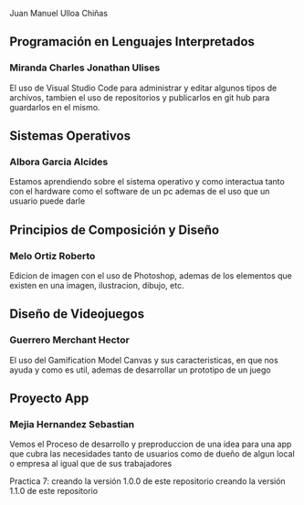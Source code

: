 Juan Manuel Ulloa Chiñas

## Programación en Lenguajes Interpretados
### Miranda Charles Jonathan Ulises

El uso de Visual Studio Code para administrar y editar algunos tipos de archivos, tambien el uso de repositorios y publicarlos en git hub para guardarlos en el mismo.

## Sistemas Operativos
### Albora Garcia Alcides

Estamos aprendiendo sobre el sistema operativo y como interactua tanto con el hardware como el software de un pc ademas de el uso que un usuario puede darle

## Principios de Composición y Diseño
### Melo Ortiz Roberto

Edicion de imagen con el uso de Photoshop, ademas de los elementos que existen en una imagen, ilustracion, dibujo, etc.

## Diseño de Videojuegos
### Guerrero Merchant Hector

El uso del Gamification Model Canvas y sus caracteristicas, en que nos ayuda y como es util, ademas de desarrollar un prototipo de un juego

## Proyecto App
### Mejia Hernandez Sebastian

Vemos el Proceso de desarrollo y preproduccion de una idea para una app que cubra las necesidades tanto de usuarios como de dueño de algun local o empresa al igual que de sus trabajadores

Practica 7:
creando la versión 1.0.0 de este repositorio
creando la versión 1.1.0 de este repositorio